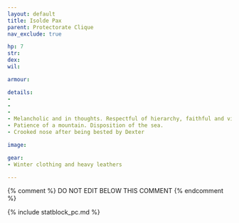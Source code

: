 ```yaml
---
layout: default
title: Isolde Pax
parent: Protectorate Clique
nav_exclude: true

hp: 7
str: 
dex: 
wil: 

armour: 

details:
-
-
-
- Melancholic and in thoughts. Respectful of hierarchy, faithful and virtuous. Around 40 yo.
- Patience of a mountain. Disposition of the sea.
- Crooked nose after being bested by Dexter

image: 

gear:
- Winter clothing and heavy leathers

---
```


{% comment %}
DO NOT EDIT BELOW THIS COMMENT
{% endcomment %}

{% include statblock_pc.md %}
